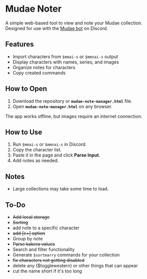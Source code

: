 # Mudae Noter

A simple web-based tool to view and note your Mudae collection.  
Designed for use with the [Mudae bot](https://top.gg/bot/432610292342587392) on Discord.


## Features

- Import characters from `$mmai-s` or `$mmnai-s` output  
- Display characters with names, series, and images  
- Organize notes for characters
- Copy created commands


## How to Open

1. Download the repository or **`mudae-note-manager.html`** file.
2. Open **`mudae-note-manager.html`** on any browser.

The app works offline, but images require an internet connection.


## How to Use

1. Run `$mmai-s` or `$mmnai-s` in Discord.  
2. Copy the character list.  
3. Paste it in the page and click **Parse Input**.  
4. Add notes as needed.


## Notes

- Large collections may take some time to load.


## To-Do

- ~~Add local storage~~
- ~~Sorting~~
- add note to a specific character
- ~~add [c+] option~~
- Group by note
- ~~Parse kakera values~~
- Search and filter functionality
- Generate `$sortmarry` commands for your collection
- ~~fix characters not getting disabled~~
- delete any ($togglewestern) or other things that can appear
- cut the name short if it's too long